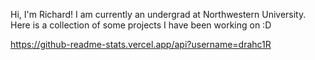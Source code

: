 Hi, I'm Richard! I am currently an undergrad at Northwestern University.
Here is a collection of some projects I have been working on :D

https://github-readme-stats.vercel.app/api?username=drahc1R
